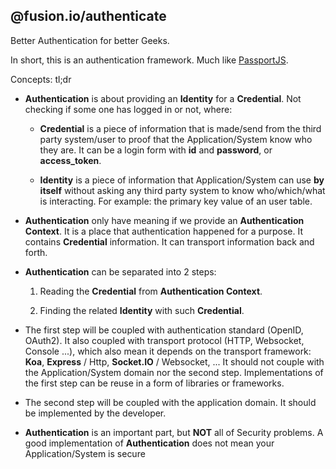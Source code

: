 @fusion.io/authenticate
-----------------------

Better Authentication for better Geeks.


In short, this is an authentication framework.
Much like [PassportJS](http://www.passportjs.org/).

Concepts: tl;dr

 - **Authentication** is about providing an **Identity** for a **Credential**.
 Not checking if some one has logged in or not, where:

    - **Credential** is a piece of information that is made/send from the third party system/user to proof that the Application/System know who they are.
    It can be a login form with **id** and **password**, or **access_token**.

    - **Identity** is a piece of information that Application/System can use **by itself** without asking any third party system to know who/which/what is interacting.
    For example: the primary key value of an user table.


 - **Authentication** only have meaning if we provide an **Authentication Context**.
 It is a place that authentication happened for a purpose.
 It contains **Credential** information.
 It can transport information back and forth.

 - **Authentication** can be separated into 2 steps:

    1. Reading the **Credential** from **Authentication Context**.

    2. Finding the related **Identity** with such **Credential**.

 - The first step will be coupled with authentication standard (OpenID, OAuth2).
 It also coupled with transport protocol (HTTP, Websocket, Console ...),
 which also mean it depends on the transport framework: **Koa**, **Express** / Http, **Socket.IO** / Websocket, ...
 It should not couple with the Application/System domain nor the second step.
 Implementations of the first step can be reuse in a form of libraries or frameworks.

 - The second step will be coupled with the application domain. It should be implemented by the developer.


 - **Authentication** is an important part, but **NOT** all of Security problems.
 A good implementation of **Authentication** does not mean your Application/System is secure